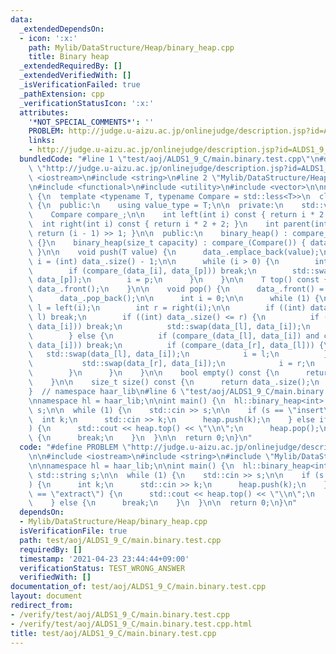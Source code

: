 ```yaml
---
data:
  _extendedDependsOn:
  - icon: ':x:'
    path: Mylib/DataStructure/Heap/binary_heap.cpp
    title: Binary heap
  _extendedRequiredBy: []
  _extendedVerifiedWith: []
  _isVerificationFailed: true
  _pathExtension: cpp
  _verificationStatusIcon: ':x:'
  attributes:
    '*NOT_SPECIAL_COMMENTS*': ''
    PROBLEM: http://judge.u-aizu.ac.jp/onlinejudge/description.jsp?id=ALDS1_9_C
    links:
    - http://judge.u-aizu.ac.jp/onlinejudge/description.jsp?id=ALDS1_9_C
  bundledCode: "#line 1 \"test/aoj/ALDS1_9_C/main.binary.test.cpp\"\n#define PROBLEM\
    \ \"http://judge.u-aizu.ac.jp/onlinejudge/description.jsp?id=ALDS1_9_C\"\n\n#include\
    \ <iostream>\n#include <string>\n#line 2 \"Mylib/DataStructure/Heap/binary_heap.cpp\"\
    \n#include <functional>\n#include <utility>\n#include <vector>\n\nnamespace haar_lib\
    \ {\n  template <typename T, typename Compare = std::less<T>>\n  class binary_heap\
    \ {\n  public:\n    using value_type = T;\n\n  private:\n    std::vector<T> data_;\n\
    \    Compare compare_;\n\n    int left(int i) const { return i * 2 + 1; }\n  \
    \  int right(int i) const { return i * 2 + 2; }\n    int parent(int i) const {\
    \ return (i - 1) >> 1; }\n\n  public:\n    binary_heap() : compare_(Compare())\
    \ {}\n    binary_heap(size_t capacity) : compare_(Compare()) { data_.reserve(capacity);\
    \ }\n\n    void push(T value) {\n      data_.emplace_back(value);\n\n      int\
    \ i = (int) data_.size() - 1;\n\n      while (i > 0) {\n        int p = parent(i);\n\
    \        if (compare_(data_[i], data_[p])) break;\n        std::swap(data_[i],\
    \ data_[p]);\n        i = p;\n      }\n    }\n\n    T top() const {\n      return\
    \ data_.front();\n    }\n\n    void pop() {\n      data_.front() = data_.back();\n\
    \      data_.pop_back();\n\n      int i = 0;\n\n      while (1) {\n        int\
    \ l = left(i);\n        int r = right(i);\n\n        if ((int) data_.size() <=\
    \ l) break;\n        if ((int) data_.size() <= r) {\n          if (compare_(data_[l],\
    \ data_[i])) break;\n          std::swap(data_[l], data_[i]);\n          i = l;\n\
    \        } else {\n          if (compare_(data_[l], data_[i]) and compare_(data_[r],\
    \ data_[i])) break;\n          if (compare_(data_[r], data_[l])) {\n         \
    \   std::swap(data_[l], data_[i]);\n            i = l;\n          } else {\n \
    \           std::swap(data_[r], data_[i]);\n            i = r;\n          }\n\
    \        }\n      }\n    }\n\n    bool empty() const {\n      return data_.empty();\n\
    \    }\n\n    size_t size() const {\n      return data_.size();\n    }\n  };\n\
    }  // namespace haar_lib\n#line 6 \"test/aoj/ALDS1_9_C/main.binary.test.cpp\"\n\
    \nnamespace hl = haar_lib;\n\nint main() {\n  hl::binary_heap<int> heap;\n  std::string\
    \ s;\n\n  while (1) {\n    std::cin >> s;\n\n    if (s == \"insert\") {\n    \
    \  int k;\n      std::cin >> k;\n      heap.push(k);\n    } else if (s == \"extract\"\
    ) {\n      std::cout << heap.top() << \"\\n\";\n      heap.pop();\n    } else\
    \ {\n      break;\n    }\n  }\n\n  return 0;\n}\n"
  code: "#define PROBLEM \"http://judge.u-aizu.ac.jp/onlinejudge/description.jsp?id=ALDS1_9_C\"\
    \n\n#include <iostream>\n#include <string>\n#include \"Mylib/DataStructure/Heap/binary_heap.cpp\"\
    \n\nnamespace hl = haar_lib;\n\nint main() {\n  hl::binary_heap<int> heap;\n \
    \ std::string s;\n\n  while (1) {\n    std::cin >> s;\n\n    if (s == \"insert\"\
    ) {\n      int k;\n      std::cin >> k;\n      heap.push(k);\n    } else if (s\
    \ == \"extract\") {\n      std::cout << heap.top() << \"\\n\";\n      heap.pop();\n\
    \    } else {\n      break;\n    }\n  }\n\n  return 0;\n}\n"
  dependsOn:
  - Mylib/DataStructure/Heap/binary_heap.cpp
  isVerificationFile: true
  path: test/aoj/ALDS1_9_C/main.binary.test.cpp
  requiredBy: []
  timestamp: '2021-04-23 23:44:44+09:00'
  verificationStatus: TEST_WRONG_ANSWER
  verifiedWith: []
documentation_of: test/aoj/ALDS1_9_C/main.binary.test.cpp
layout: document
redirect_from:
- /verify/test/aoj/ALDS1_9_C/main.binary.test.cpp
- /verify/test/aoj/ALDS1_9_C/main.binary.test.cpp.html
title: test/aoj/ALDS1_9_C/main.binary.test.cpp
---
```

